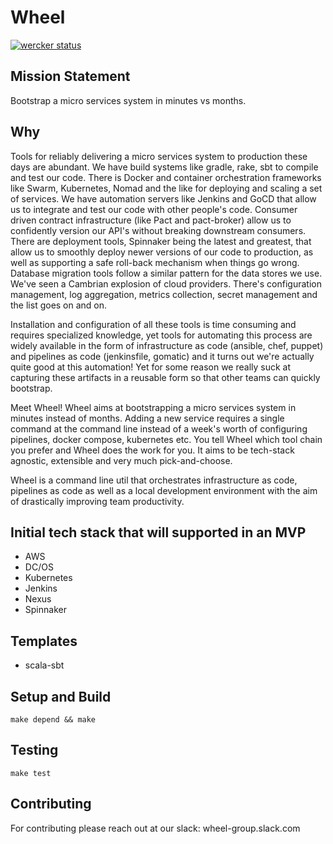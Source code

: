 # Wheel

[![wercker status](https://app.wercker.com/status/6ef859f0c88b3e5c33b25894bdab2aa0/s/master "wercker status")](https://app.wercker.com/project/byKey/6ef859f0c88b3e5c33b25894bdab2aa0)

## Mission Statement 
Bootstrap a micro services system in minutes vs months.

## Why
Tools for reliably delivering a micro services system to production these days are abundant. We have build systems like gradle, rake, sbt to compile and test our code. There is Docker and container orchestration frameworks like Swarm, Kubernetes, Nomad and the like for deploying and scaling a set of services. We have automation servers like Jenkins and GoCD that allow us to integrate and test our code with other people's code. Consumer driven contract infrastructure (like Pact and pact-broker) allow us to confidently version our API's without breaking downstream consumers. There are deployment tools, Spinnaker being the latest and greatest, that allow us to smoothly deploy newer versions of our code to production, as well as supporting a safe roll-back mechanism when things go wrong. Database migration tools follow a similar pattern for the data stores we use. We've seen a Cambrian explosion of cloud providers. There's configuration management, log aggregation, metrics collection, secret management and the list goes on and on.

Installation and configuration of all these tools is time consuming and requires specialized knowledge, yet tools for automating this process are widely available in the form of infrastructure as code (ansible, chef, puppet) and pipelines as code (jenkinsfile, gomatic) and it turns out we're actually quite good at this automation! Yet for some reason we really suck at capturing these artifacts in a reusable form so that other teams can quickly bootstrap.

Meet Wheel! Wheel aims at bootstrapping a micro services system in minutes instead of months. Adding a new service requires a single command at the command line instead of a week's worth of configuring pipelines, docker compose, kubernetes etc. You tell Wheel which tool chain you prefer and Wheel does the work for you. It aims to be tech-stack agnostic, extensible and very much pick-and-choose.

Wheel is a command line util that orchestrates infrastructure as code, pipelines as code as well as a local development environment with the aim of drastically improving team productivity.

## Initial tech stack that will supported in an MVP
* AWS
* DC/OS
* Kubernetes
* Jenkins
* Nexus
* Spinnaker

## Templates
* scala-sbt

## Setup and Build

```
make depend && make
```

## Testing

```
make test
```

## Contributing
For contributing please reach out at our slack: wheel-group.slack.com
